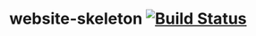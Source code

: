 # website-skeleton [![Build Status](https://travis-ci.com/ems-project/website-skeleton.svg?branch=master)](https://travis-ci.com/ems-project/website-skeleton)
